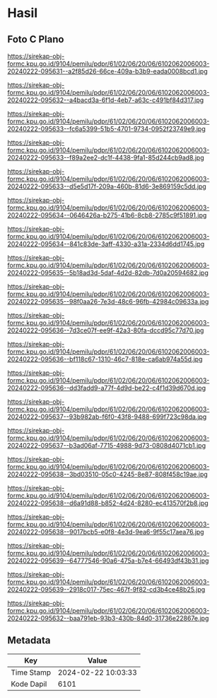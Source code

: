# Hasil

## Foto C Plano

https://sirekap-obj-formc.kpu.go.id/9104/pemilu/pdpr/61/02/06/20/06/6102062006003-20240222-095631--a2f85d26-66ce-409a-b3b9-eada0008bcd1.jpg

https://sirekap-obj-formc.kpu.go.id/9104/pemilu/pdpr/61/02/06/20/06/6102062006003-20240222-095632--a4bacd3a-6f1d-4eb7-a63c-c491bf84d317.jpg

https://sirekap-obj-formc.kpu.go.id/9104/pemilu/pdpr/61/02/06/20/06/6102062006003-20240222-095633--fc6a5399-51b5-4701-9734-0952f23749e9.jpg

https://sirekap-obj-formc.kpu.go.id/9104/pemilu/pdpr/61/02/06/20/06/6102062006003-20240222-095633--f89a2ee2-dc1f-4438-9fa1-85d244cb9ad8.jpg

https://sirekap-obj-formc.kpu.go.id/9104/pemilu/pdpr/61/02/06/20/06/6102062006003-20240222-095633--d5e5d17f-209a-460b-81d6-3e869159c5dd.jpg

https://sirekap-obj-formc.kpu.go.id/9104/pemilu/pdpr/61/02/06/20/06/6102062006003-20240222-095634--0646426a-b275-41b6-8cb8-2785c9f51891.jpg

https://sirekap-obj-formc.kpu.go.id/9104/pemilu/pdpr/61/02/06/20/06/6102062006003-20240222-095634--841c83de-3aff-4330-a31a-2334d6dd1745.jpg

https://sirekap-obj-formc.kpu.go.id/9104/pemilu/pdpr/61/02/06/20/06/6102062006003-20240222-095635--5b18ad3d-5daf-4d2d-82db-7d0a20594682.jpg

https://sirekap-obj-formc.kpu.go.id/9104/pemilu/pdpr/61/02/06/20/06/6102062006003-20240222-095635--98f0aa26-7e3d-48c6-96fb-42984c09633a.jpg

https://sirekap-obj-formc.kpu.go.id/9104/pemilu/pdpr/61/02/06/20/06/6102062006003-20240222-095636--7d3ce07f-ee9f-42a3-80fa-dccd95c77d70.jpg

https://sirekap-obj-formc.kpu.go.id/9104/pemilu/pdpr/61/02/06/20/06/6102062006003-20240222-095636--bf118c67-1310-46c7-818e-ca6ab974a55d.jpg

https://sirekap-obj-formc.kpu.go.id/9104/pemilu/pdpr/61/02/06/20/06/6102062006003-20240222-095636--dd3fadd9-a77f-4d9d-be22-c4f1d39d670d.jpg

https://sirekap-obj-formc.kpu.go.id/9104/pemilu/pdpr/61/02/06/20/06/6102062006003-20240222-095637--93b982ab-f6f0-43f8-9488-699f723c98da.jpg

https://sirekap-obj-formc.kpu.go.id/9104/pemilu/pdpr/61/02/06/20/06/6102062006003-20240222-095637--b3ad06af-7715-4988-9d73-0808d4071cb1.jpg

https://sirekap-obj-formc.kpu.go.id/9104/pemilu/pdpr/61/02/06/20/06/6102062006003-20240222-095638--3bd03510-05c0-4245-8e87-808f458c19ae.jpg

https://sirekap-obj-formc.kpu.go.id/9104/pemilu/pdpr/61/02/06/20/06/6102062006003-20240222-095638--d6a91d88-b852-4d24-8280-ec413570f2b8.jpg

https://sirekap-obj-formc.kpu.go.id/9104/pemilu/pdpr/61/02/06/20/06/6102062006003-20240222-095638--9017bcb5-e0f8-4e3d-9ea6-9f55c17aea76.jpg

https://sirekap-obj-formc.kpu.go.id/9104/pemilu/pdpr/61/02/06/20/06/6102062006003-20240222-095639--64777546-90a6-475a-b7e4-66493df43b31.jpg

https://sirekap-obj-formc.kpu.go.id/9104/pemilu/pdpr/61/02/06/20/06/6102062006003-20240222-095639--2918c017-75ec-467f-9f82-cd3b4ce48b25.jpg

https://sirekap-obj-formc.kpu.go.id/9104/pemilu/pdpr/61/02/06/20/06/6102062006003-20240222-095632--baa791eb-93b3-430b-84d0-31736e22867e.jpg


## Metadata

| Key        | Value               |
| ---------- | ------------------- |
| Time Stamp | 2024-02-22 10:03:33 |
| Kode Dapil | 6101                |



